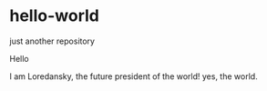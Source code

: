 # hello-world
just another repository

Hello 

I am Loredansky, the future president of the world!
yes, the world.
